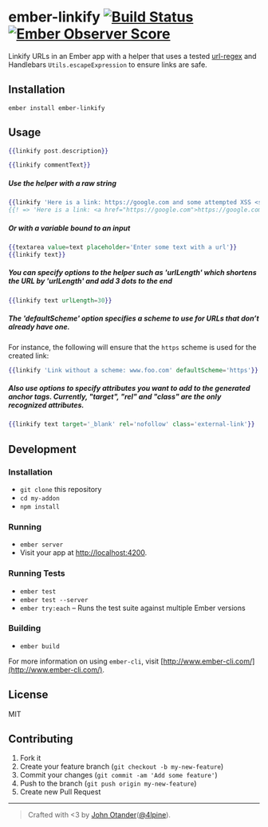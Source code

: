# ember-linkify [![Build Status](https://travis-ci.org/johnotander/ember-linkify.svg?branch=master)](https://travis-ci.org/johnotander/ember-linkify) [![Ember Observer Score](http://emberobserver.com/badges/ember-linkify.svg)](http://emberobserver.com/addons/ember-linkify)

Linkify URLs in an Ember app with a helper that uses a tested
[url-regex](https://github.com/kevva/url-regex) and Handlebars `Utils.escapeExpression`
to ensure links are safe.

Installation
------------------------------------------------------------------------------

```
ember install ember-linkify
```

## Usage

```hbs
{{linkify post.description}}
```

```hbs
{{linkify commentText}}
```

##### Use the helper with a raw string

```hbs
{{linkify 'Here is a link: https://google.com and some attempted XSS <script>alert("xss!");</script>'}}
{{! => 'Here is a link: <a href="https://google.com">https://google.com</a> and some attempted XSS &lt;script&gt;alert(&quot;xss!&quot;);&lt;/script&gt;'}}
```

##### Or with a variable bound to an input

```hbs
{{textarea value=text placeholder='Enter some text with a url'}}
{{linkify text}}
```

##### You can specify options to the helper such as 'urlLength' which shortens the URL by 'urlLength' and add 3 dots to the end 


```hbs
{{linkify text urlLength=30}}
```

##### The 'defaultScheme' option specifies a scheme to use for URLs that don’t already have one.

For instance, the following will ensure that the `https` scheme is used for the created link:

```hbs
{{linkify 'Link without a scheme: www.foo.com' defaultScheme='https'}}
```

##### Also use options to specify attributes you want to add to the generated anchor tags. Currently, "target", "rel" and "class" are the only recognized attributes.

```hbs
{{linkify text target='_blank' rel='nofollow' class='external-link'}}
```

## Development

### Installation

* `git clone` this repository
* `cd my-addon`
* `npm install`

### Running

* `ember server`
* Visit your app at [http://localhost:4200](http://localhost:4200).

### Running Tests

* `ember test`
* `ember test --server`
* `ember try:each` – Runs the test suite against multiple Ember versions

### Building

* `ember build`

For more information on using `ember-cli`, visit [http://www.ember-cli.com/](http://www.ember-cli.com/).

## License

MIT

## Contributing

1. Fork it
2. Create your feature branch (`git checkout -b my-new-feature`)
3. Commit your changes (`git commit -am 'Add some feature'`)
4. Push to the branch (`git push origin my-new-feature`)
5. Create new Pull Request

***

> Crafted with <3 by [John Otander](http://johnotander.com)([@4lpine](https://twitter.com/4lpine)).

